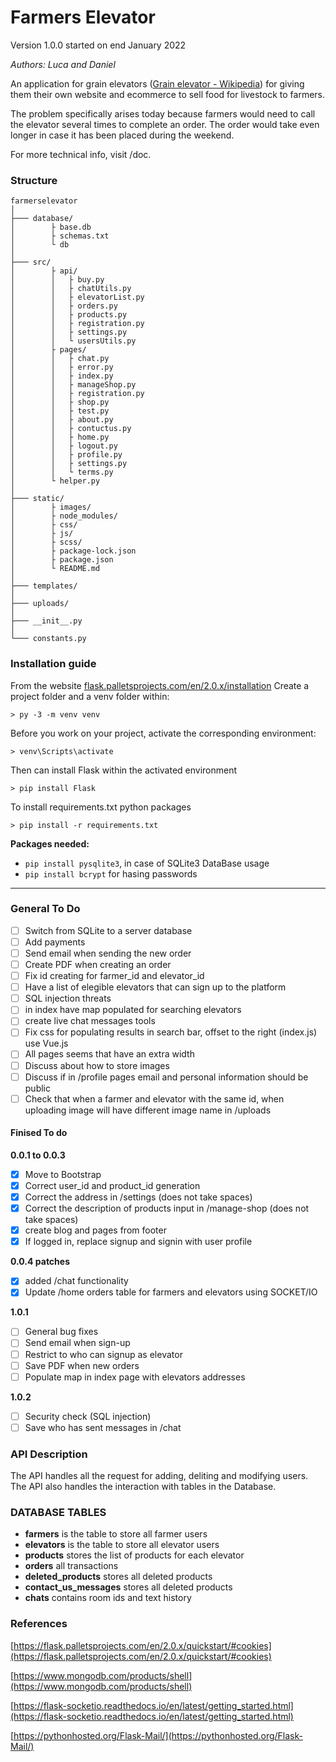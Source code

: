 # Farmers Elevator

Version 1.0.0
started on end January 2022

*Authors: Luca and Daniel*

An application for grain elevators ([Grain elevator - Wikipedia](https://en.wikipedia.org/wiki/Grain_elevator)) for giving them their own website and ecommerce to sell food for livestock to farmers.

The problem specifically arises today because farmers would need to call the elevator several times to complete an order. The order would take even longer in case it has been placed during the weekend.

For more technical info, visit /doc.

### Structure

```
farmerselevator
│
├─── database/
│        ├ base.db
│        ├ schemas.txt
│        └ db
│
├─── src/
│        ├ api/
│        │   ├ buy.py
│        │   ├ chatUtils.py
│        │   ├ elevatorList.py
│        │   ├ orders.py
│        │   ├ products.py
│        │   ├ registration.py
│        │   ├ settings.py
│        │   └ usersUtils.py	
│        ├ pages/
│        │   ├ chat.py
│        │   ├ error.py
│        │   ├ index.py
│        │   ├ manageShop.py
│        │   ├ registration.py
│        │   ├ shop.py
│        │   ├ test.py
│        │   ├ about.py
│        │   ├ contuctus.py
│        │   ├ home.py
│        │   ├ logout.py
│        │   ├ profile.py
│        │   ├ settings.py
│        │   └ terms.py
│        └ helper.py
│
├─── static/
│        ├ images/
│        ├ node_modules/
│        ├ css/
│        ├ js/
│        ├ scss/
│        ├ package-lock.json
│        ├ package.json
│        └ README.md
│
├─── templates/
│
├─── uploads/
│
├─── __init__.py
│
└─── constants.py
```

### Installation guide

From the website [flask.palletsprojects.com/en/2.0.x/installation](https://flask.palletsprojects.com/en/2.0.x/installation/)
Create a project folder and a venv folder within:

```
> py -3 -m venv venv
```

Before you work on your project, activate the corresponding environment:

```
> venv\Scripts\activate
```

Then can install Flask within the activated environment

```
> pip install Flask
```

To install requirements.txt python packages
```
> pip install -r requirements.txt
```

**Packages needed:**

- `pip install pysqlite3`, in case of SQLite3 DataBase usage
- `pip install bcrypt` for hasing passwords

---

### General To Do

- [ ] Switch from SQLite to a server database
- [ ] Add payments
- [ ] Send email when sending the new order
- [ ] Create PDF when creating an order
- [ ] Fix id creating for farmer_id and elevator_id
- [ ] Have a list of elegible elevators that can sign up to the platform
- [ ] SQL injection threats
- [ ] in index have map populated for searching elevators
- [ ] create live chat messages tools
- [ ] Fix css for populating results in search bar, offset to the right (index.js) use Vue.js
- [ ] All pages seems that have an extra width
- [ ] Discuss about how to store images
- [ ] Discuss if in /profile pages email and personal information should be public
- [ ] Check that when a farmer and elevator with the same id, when uploading image will have different image name in /uploads

#### Finised To do

**0.0.1 to 0.0.3**

- [x] Move to Bootstrap
- [x] Correct user_id and product_id generation
- [x] Correct the address in /settings (does not take spaces)
- [x] Correct the description of products input in /manage-shop (does not take spaces)
- [x] create blog and pages from footer
- [x] If logged in, replace signup and signin with user profile

**0.0.4 patches**

- [x] added /chat functionality
- [x] Update /home orders table for farmers and elevators using SOCKET/IO

**1.0.1**

- [ ] General bug fixes
- [ ] Send email when sign-up
- [ ] Restrict to who can signup as elevator
- [ ] Save PDF when new orders
- [ ] Populate map in index page with elevators addresses

**1.0.2**

- [ ] Security check (SQL injection)
- [ ] Save who has sent messages in /chat

### API Description

The API handles all the request for adding, deliting and modifying users. The API also handles the interaction with tables in the Database.

### DATABASE TABLES

- **farmers** is the table to store all farmer users
- **elevators** is the table to store all elevator users
- **products** stores the list of products for each elevator
- **orders** all transactions
- **deleted_products** stores all deleted products
- **contact_us_messages** stores all deleted products
- **chats** contains room ids and text history

### References

[https://flask.palletsprojects.com/en/2.0.x/quickstart/#cookies](https://flask.palletsprojects.com/en/2.0.x/quickstart/#cookies)

[https://www.mongodb.com/products/shell](https://www.mongodb.com/products/shell)

[https://flask-socketio.readthedocs.io/en/latest/getting_started.html](https://flask-socketio.readthedocs.io/en/latest/getting_started.html)

[https://pythonhosted.org/Flask-Mail/](https://pythonhosted.org/Flask-Mail/)

